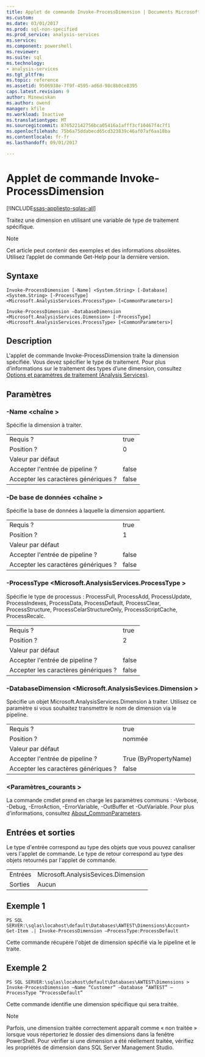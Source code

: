 ```yaml
---
title: Applet de commande Invoke-ProcessDimension | Documents Microsoft
ms.custom: 
ms.date: 03/01/2017
ms.prod: sql-non-specified
ms.prod_service: analysis-services
ms.service: 
ms.component: powershell
ms.reviewer: 
ms.suite: sql
ms.technology:
- analysis-services
ms.tgt_pltfrm: 
ms.topic: reference
ms.assetid: 9506938e-7f9f-4595-ad6d-98c8b0ce8395
caps.latest.revision: 9
author: Minewiskan
ms.author: owend
manager: kfile
ms.workload: Inactive
ms.translationtype: MT
ms.sourcegitcommit: 876522142756bca05416a1afff3cf10467f4c7f1
ms.openlocfilehash: 75b6a75ddabecd65cd323839c46af07af6aa18ba
ms.contentlocale: fr-fr
ms.lasthandoff: 09/01/2017

---
```

# <a name="invoke-processdimension-cmdlet"></a>Applet de commande Invoke-ProcessDimension

[!INCLUDE[ssas-appliesto-sqlas-all](../../includes/ssas-appliesto-sqlas-all.md)]

  Traitez une dimension en utilisant une variable de type de traitement spécifique.  

>[!NOTE] 
>Cet article peut contenir des exemples et des informations obsolètes. Utilisez l’applet de commande Get-Help pour la dernière version.
  
## <a name="syntax"></a>Syntaxe  
 `Invoke-ProcessDimension [-Name] <System.String> [-Database] <System.String> [-ProcessType] <Microsoft.AnalysisServices.ProcessType> [<CommonParameters>]`  
  
 `Invoke-ProcessDimension –DatabaseDimension <Microsoft.AnalysisServices.Dimension> [-ProcessType] <Microsoft.AnalysisServices.ProcessType> [<CommonParameters>]`  
  
## <a name="description"></a>Description  
 L'applet de commande Invoke-ProcessDimension traite la dimension spécifiée. Vous devez spécifier le type de traitement. Pour plus d’informations sur le traitement des types d’une dimension, consultez [Options et paramètres de traitement &#40;Analysis Services&#41;](../../analysis-services/multidimensional-models/processing-options-and-settings-analysis-services.md).  
  
## <a name="parameters"></a>Paramètres  
  
### <a name="-name-string"></a>-Name \<chaîne >  
 Spécifie la dimension à traiter.  
  
|||  
|-|-|  
|Requis ?|true|  
|Position ?|0|  
|Valeur par défaut||  
|Accepter l'entrée de pipeline ?|false|  
|Accepter les caractères génériques ?|false|  
  
### <a name="-database-string"></a>-De base de données \<chaîne >  
 Spécifie la base de données à laquelle la dimension appartient.  
  
|||  
|-|-|  
|Requis ?|true|  
|Position ?|1|  
|Valeur par défaut||  
|Accepter l'entrée de pipeline ?|false|  
|Accepter les caractères génériques ?|false|  
  
### <a name="-processtype-microsoftanalysisservicesprocesstype"></a>-ProcessType \<Microsoft.AnalysisServices.ProcessType >  
 Spécifie le type de processus : ProcessFull, ProcessAdd, ProcessUpdate, ProcessIndexes, ProcessData, ProcessDefault, ProcessClear, ProcessStructure, ProcessCelarStructureOnly, ProcessScriptCache, ProcessRecalc.  
  
|||  
|-|-|  
|Requis ?|true|  
|Position ?|2|  
|Valeur par défaut||  
|Accepter l'entrée de pipeline ?|false|  
|Accepter les caractères génériques ?|false|  
  
### <a name="-databasedimension-microsoftanalysissevicesdimension"></a>-DatabaseDimension \<Microsoft.AnalysisSevices.Dimension >  
 Spécifie un objet Microsoft.AnalysisServices.Dimension à traiter. Utilisez ce paramètre si vous souhaitez transmettre le nom de dimension via le pipeline.  
  
|||  
|-|-|  
|Requis ?|true|  
|Position ?|nommée|  
|Valeur par défaut||  
|Accepter l'entrée de pipeline ?|True (ByPropertyName)|  
|Accepter les caractères génériques ?|false|  
  
### <a name="commonparameters"></a>\<Paramètres_courants >  
 La commande cmdlet prend en charge les paramètres communs : -Verbose, -Debug, -ErrorAction, -ErrorVariable, -OutBuffer et -OutVariable. Pour plus d’informations, consultez [About_CommonParameters](http://go.microsoft.com/fwlink/?linkID=227825).  
  
## <a name="inputs-and-outputs"></a>Entrées et sorties  
 Le type d'entrée correspond au type des objets que vous pouvez canaliser vers l'applet de commande. Le type de retour correspond au type des objets retournés par l'applet de commande.  
  
|||  
|-|-|  
|Entrées|Microsoft.AnalysisSevices.Dimension|  
|Sorties|Aucun|  
  
## <a name="example-1"></a>Exemple 1  
 `PS SQL SERVER:\sqlas\locahost\default\Databases\AWTEST\Dimensions\Account> Get-Item .| Invoke-ProcessDimension –ProcessType:ProcessDefault`  
  
 Cette commande récupère l'objet de dimension spécifié via le pipeline et le traite.  
  
## <a name="example-2"></a>Exemple 2  
 `PS SQL SERVER:\sqlas\locahost\default\Databases\AWTEST\Dimensions > Invoke-ProcessDimension –Name “Customer” –Database “AWTEST” –ProcessType “ProcessDefault”`  
  
 Cette commande identifie une dimension spécifique qui sera traitée.  
  
> [!NOTE]  
>  Parfois, une dimension traitée correctement apparaît comme « non traitée » lorsque vous répertoriez le dossier des dimensions dans la fenêtre PowerShell. Pour vérifier si une dimension a été réellement traitée, vérifiez les propriétés de dimension dans SQL Server Management Studio.  
  
  
  

